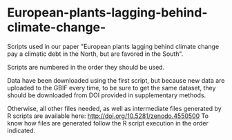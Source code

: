 # European-plants-lagging-behind-climate-change-
Scripts used in our paper "European plants lagging behind climate change pay a climatic debt in the North, but are favored in the South".

Scripts are numbered in the order they should be used.

Data have been downloaded using the first script, but because new data are uploaded to the GBIF every time, to be sure to get the same dataset, they should be downloaded from DOI provided in supplementary methods.

Otherwise, all other files needed, as well as intermediate files generated by R scripts are available here: http://doi.org/10.5281/zenodo.4550500
To know how files are generated follow the R script execution in the order indicated.

